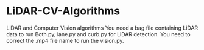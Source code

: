 # LiDAR-CV-Algorithms
LiDAR and Computer Vision algorithms
You need a bag file containing  LiDAR data to run Both.py, lane.py and curb.py for LiDAR detection.
You need to correct the .mp4 file name to run the vision.py.
